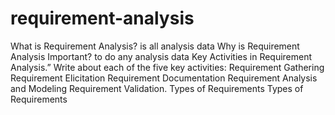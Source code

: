 # requirement-analysis
 What is Requirement Analysis? 
   is all analysis data
Why is Requirement Analysis Important? 
   to do any analysis data 
Key Activities in Requirement Analysis.”
Write about each of the five key activities:
Requirement Gathering
Requirement Elicitation
Requirement Documentation
Requirement Analysis and Modeling
Requirement Validation.
Types of Requirements
Types of Requirements
